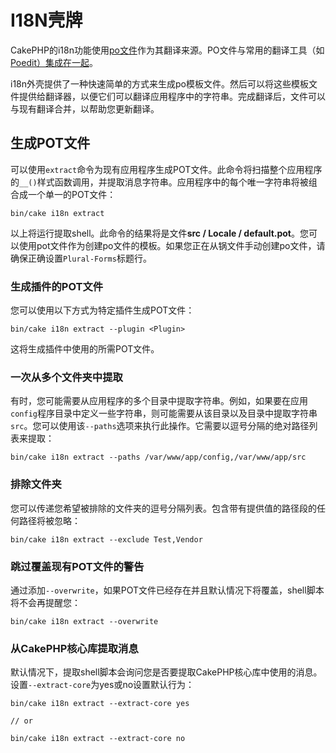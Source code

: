 # I18N壳牌

CakePHP的i18n功能使用[po文件](http://en.wikipedia.org/wiki/GNU_gettext)作为其翻译来源。PO文件与常用的翻译工具（如[Poedit）集成在一起](http://www.poedit.net/)。

i18n外壳提供了一种快速简单的方式来生成po模板文件。然后可以将这些模板文件提供给翻译器，以便它们可以翻译应用程序中的字符串。完成翻译后，文件可以与现有翻译合并，以帮助您更新翻译。

## 生成POT文件

可以使用`extract`命令为现有应用程序生成POT文件。此命令将扫描整个应用程序的`__()`样式函数调用，并提取消息字符串。应用程序中的每个唯一字符串将被组合成一个单一的POT文件：

```
bin/cake i18n extract
```



以上将运行提取shell。此命令的结果将是文件**src / Locale / default.pot**。您可以使用pot文件作为创建po文件的模板。如果您正在从锅文件手动创建po文件，请确保正确设置`Plural-Forms`标题行。

### 生成插件的POT文件

您可以使用以下方式为特定插件生成POT文件：

```
bin/cake i18n extract --plugin <Plugin>
```

这将生成插件中使用的所需POT文件。

### 一次从多个文件夹中提取

有时，您可能需要从应用程序的多个目录中提取字符串。例如，如果要在应用`config`程序目录中定义一些字符串，则可能需要从该目录以及目录中提取字符串`src`。您可以使用该`--paths`选项来执行此操作。它需要以逗号分隔的绝对路径列表来提取：

```
bin/cake i18n extract --paths /var/www/app/config,/var/www/app/src
```

### 排除文件夹

您可以传递您希望被排除的文件夹的逗号分隔列表。包含带有提供值的路径段的任何路径将被忽略：

```
bin/cake i18n extract --exclude Test,Vendor
```

### 跳过覆盖现有POT文件的警告

通过添加`--overwrite`，如果POT文件已经存在并且默认情况下将覆盖，shell脚本将不会再提醒您：

```
bin/cake i18n extract --overwrite
```

### 从CakePHP核心库提取消息

默认情况下，提取shell脚本会询问您是否要提取CakePHP核心库中使用的消息。设置`--extract-core`为yes或no设置默认行为：

```
bin/cake i18n extract --extract-core yes

// or

bin/cake i18n extract --extract-core no
```



